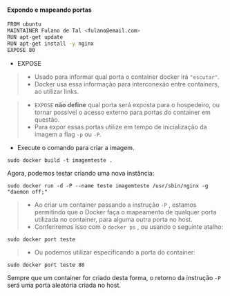 

#### Expondo e mapeando portas

```sh
FROM ubuntu
MAINTAINER Fulano de Tal <fulano@email.com>
RUN apt-get update
RUN apt-get install -y nginx
EXPOSE 80
```

* EXPOSE

>* Usado para informar qual porta o container docker irá `"escutar"`. 
>* Docker usa essa informação para interconexão entre containers, ao utilizar links.

>* `EXPOSE` **não define** qual porta será exposta para o hospedeiro, ou tornar possível o acesso externo para portas do container em questão.
>* Para expor essas portas utilize em tempo de inicialização da imagem a flag `-p` ou `-P`.

* Execute o comando para criar a imagem.

`sudo docker build -t imagemteste .`

Agora, podemos testar criando uma nova instância:

`sudo docker run -d -P --name teste imagemteste /usr/sbin/nginx -g "daemon off;"`

>* Ao criar um container passando a instrução `-P` , estamos permitindo que o Docker faça o mapeamento de qualquer porta utilizada no container, 
para alguma outra porta no host. 
>* Conferiremos isso com o `docker ps` , ou usando o seguinte atalho:

`sudo docker port teste`


>* Ou podemos utilizar especificando a porta do container:

`sudo docker port teste 80`

Sempre que um container for criado desta forma, o retorno da instrução `-P` será uma porta aleatória criada no host.

